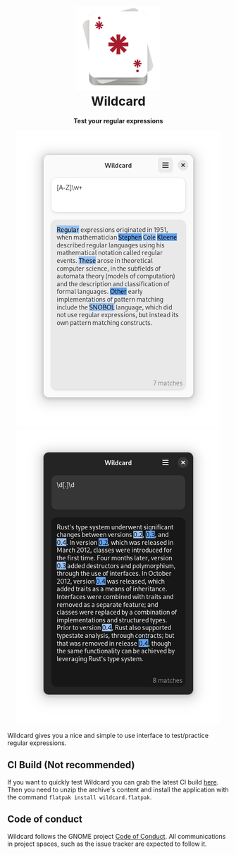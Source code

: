 <h1 align="center">
  <img src="data/icons/hicolor/scalable/apps/io.github.fkinoshita.Wildcard.svg" alt="Wildcard Icon" width="192" height="192"/>
  <br>
  Wildcard
</h1>

<p align="center"><strong>Test your regular expressions</strong></p>

<p align="center">
  <img src="/data/screenshots/preview.png" alt="Preview"/>
  <img src="/data/screenshots/dark.png" alt="Dark"/>
</p>

Wildcard gives you a nice and simple to use interface to test/practice regular expressions.

## CI Build (Not recommended)

If you want to quickly test Wildcard you can grab the latest CI build [here](https://nightly.link/fkinoshita/Wildcard/workflows/flatpak/main).
Then you need to unzip the archive's content and install the application with the command `flatpak install wildcard.flatpak`.

## Code of conduct

Wildcard follows the GNOME project [Code of Conduct](./code-of-conduct.md). All
communications in project spaces, such as the issue tracker are expected to follow it.

